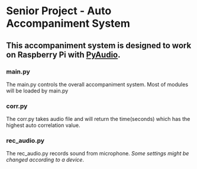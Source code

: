 # Senior Project - Auto Accompaniment System
## This accompaniment system is designed to work on Raspberry Pi with [PyAudio](https://people.csail.mit.edu/hubert/pyaudio/ "PyAudio Webpage").
### main.py
The main.py controls the overall accompaniment system. Most of modules will be loaded by main.py

### corr.py
The corr.py takes audio file and will return the time(seconds) which has the highest auto correlation value.

### rec_audio.py
The rec_audio.py records sound from microphone. *Some settings might be changed according to a device*.

